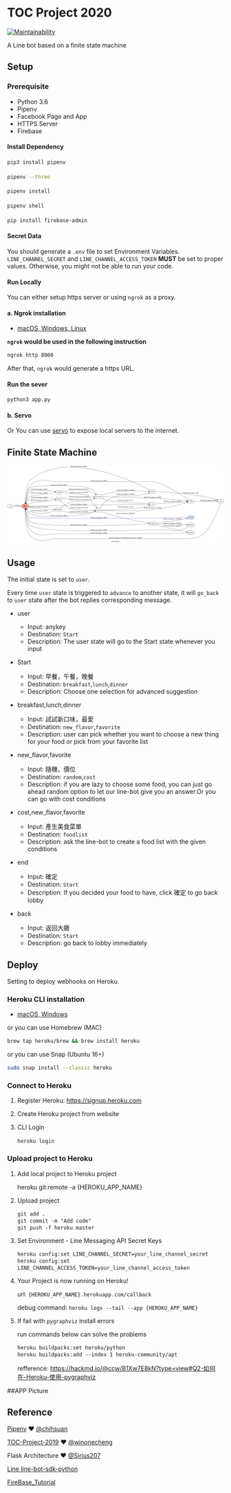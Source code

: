 # TOC Project 2020

[![Maintainability](https://api.codeclimate.com/v1/badges/dc7fa47fcd809b99d087/maintainability)](https://codeclimate.com/github/NCKU-CCS/TOC-Project-2020/maintainability)

A Line bot based on a finite state machine

## Setup

### Prerequisite
* Python 3.6
* Pipenv
* Facebook Page and App
* HTTPS Server
* Firebase

#### Install Dependency
```sh
pip3 install pipenv

pipenv --three

pipenv install

pipenv shell

pip install firebase-admin
```


#### Secret Data
You should generate a `.env` file to set Environment Variables.
`LINE_CHANNEL_SECRET` and `LINE_CHANNEL_ACCESS_TOKEN` **MUST** be set to proper values.
Otherwise, you might not be able to run your code.

#### Run Locally
You can either setup https server or using `ngrok` as a proxy.

#### a. Ngrok installation
* [ macOS, Windows, Linux](https://ngrok.com/download)

**`ngrok` would be used in the following instruction**

```sh
ngrok http 8000
```

After that, `ngrok` would generate a https URL.

#### Run the sever

```sh
python3 app.py
```

#### b. Servo

Or You can use [servo](http://serveo.net/) to expose local servers to the internet.


## Finite State Machine
![fsm](./fsm.png)

## Usage
The initial state is set to `user`.

Every time `user` state is triggered to `advance` to another state, it will `go_back` to `user` state after the bot replies corresponding message.

* user
	* Input: anykey		
	* Destination: `Start`
	* Description: The user state will go to the Start state whenever you input
	
* Start
	* Input: 早餐，午餐，晚餐
	* Destination: `breakfast`,`lunch`,`dinner`
	* Description: Choose one selection for advanced suggestion

* breakfast,lunch,dinner
	* Input: 試試新口味，最愛
	* Destination: `new_flavor`,`favorite`
	* Description: user can pick whether you want to choose a new thing for your food or pick from your favorite list

* new_flavor,favorite
	* Input: 隨機，價位
	* Destination: `random`,`cost`
	* Description: if you are lazy to choose some food, you can just go ahead random option to let our line-bot give you an answer.Or you can go with cost conditions
	
* cost,new_flavor,favorite
	* Input: 產生美食菜單
	* Destination: `foodlist`
	* Description: ask the line-bot to create a food list with the given conditions

* end
	* Input: 確定
	* Destination: `Start`
	* Description: If you decided your food to have, click 確定 to go back lobby
	
* back
	* Input: 返回大廳
	* Destination: `Start`
	* Description: go back to lobby immediately
		
## Deploy
Setting to deploy webhooks on Heroku.

### Heroku CLI installation

* [macOS, Windows](https://devcenter.heroku.com/articles/heroku-cli)

or you can use Homebrew (MAC)
```sh
brew tap heroku/brew && brew install heroku
```

or you can use Snap (Ubuntu 16+)
```sh
sudo snap install --classic heroku
```

### Connect to Heroku

1. Register Heroku: https://signup.heroku.com

2. Create Heroku project from website

3. CLI Login

	`heroku login`

### Upload project to Heroku

1. Add local project to Heroku project

	heroku git:remote -a {HEROKU_APP_NAME}

2. Upload project

	```
	git add .
	git commit -m "Add code"
	git push -f heroku master
	```

3. Set Environment - Line Messaging API Secret Keys

	```
	heroku config:set LINE_CHANNEL_SECRET=your_line_channel_secret
	heroku config:set LINE_CHANNEL_ACCESS_TOKEN=your_line_channel_access_token
	```

4. Your Project is now running on Heroku!

	url: `{HEROKU_APP_NAME}.herokuapp.com/callback`

	debug command: `heroku logs --tail --app {HEROKU_APP_NAME}`

5. If fail with `pygraphviz` install errors

	run commands below can solve the problems
	```
	heroku buildpacks:set heroku/python
	heroku buildpacks:add --index 1 heroku-community/apt
	```

	refference: https://hackmd.io/@ccw/B1Xw7E8kN?type=view#Q2-如何在-Heroku-使用-pygraphviz
	
##APP Picture


## Reference
[Pipenv](https://medium.com/@chihsuan/pipenv-更簡單-更快速的-python-套件管理工具-135a47e504f4) ❤️ [@chihsuan](https://github.com/chihsuan)

[TOC-Project-2019](https://github.com/winonecheng/TOC-Project-2019) ❤️ [@winonecheng](https://github.com/winonecheng)

Flask Architecture ❤️ [@Sirius207](https://github.com/Sirius207)

[Line line-bot-sdk-python](https://github.com/line/line-bot-sdk-python)

[FireBase_Tutorial](https://mks.tw/2675/%E3%80%8C%E5%AD%B8%E7%BF%92%E6%97%A5%E8%AA%8C%E3%80%8Dcloud-firestore-%E5%9F%BA%E6%9C%AC%E6%96%B0%E5%A2%9E%E3%80%81%E6%9F%A5%E8%A9%A2%E3%80%81%E5%88%AA%E9%99%A4%E5%88%9D%E9%AB%94%E9%A9%97-python)


